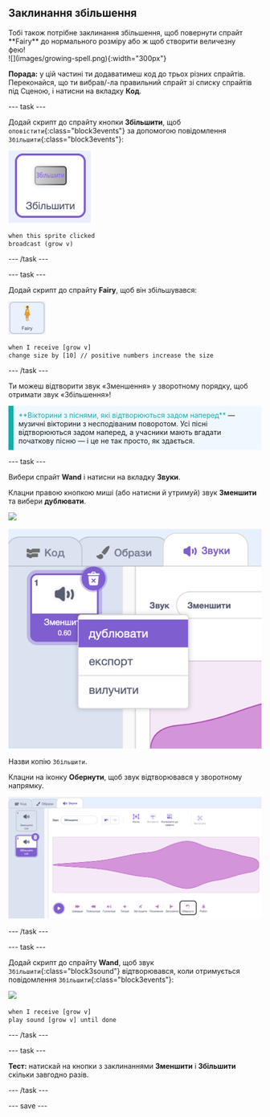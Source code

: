 ## Заклинання збільшення

<div style="display: flex; flex-wrap: wrap">
<div style="flex-basis: 200px; flex-grow: 1; margin-right: 15px;">
Тобі також потрібне заклинання збільшення, щоб повернути спрайт **Fairy** до нормального розміру або ж щоб створити величезну фею!
</div>
<div>
![](images/growing-spell.png){:width="300px"}
</div>
</div>

**Порада:** у цій частині ти додаватимеш код до трьох різних спрайтів. Переконайся, що ти вибрав/-ла правильний спрайт зі списку спрайтів під Сценою, і натисни на вкладку **Код**.

--- task ---

Додай скрипт до спрайту кнопки **Збільшити**, щоб `оповістити`{:class="block3events"} за допомогою повідомлення `Збільшити`{:class="block3events"}:

![](images/grow-icon.png)

```blocks3
when this sprite clicked
broadcast (grow v)
```

--- /task ---

--- task ---

Додай скрипт до спрайту **Fairy**, щоб він збільшувався:

![](images/fairy-icon.png)

```blocks3
when I receive [grow v]
change size by [10] // positive numbers increase the size
```

--- /task ---

Ти можеш відтворити звук «Зменшення» у зворотному порядку, щоб отримати звук «Збільшення»!

<p style="border-left: solid; border-width:10px; border-color: #0faeb0; background-color: aliceblue; padding: 10px;">
<span style="color: #0faeb0">**Вікторини з піснями, які відтворюються задом наперед**</span> — музичні вікторини з несподіваним поворотом. Усі пісні відтворюються задом наперед, а учасники мають вгадати початкову пісню — і це не так просто, як здається. 
</p>

--- task ---

Вибери спрайт **Wand** і натисни на вкладку **Звуки**.

Клацни правою кнопкою миші (або натисни й утримуй) звук **Зменшити** та вибери **дублювати**.

![](images/wand-icon.png)

![Звук «Зменшити» зі спливаючим меню, що показує дублювання.](images/duplicate-sound.png)

Назви копію `Збільшити`.

Клацни на іконку **Обернути**, щоб звук відтворювався у зворотному напрямку.

![Звук «Збільшити» із підсвіченою іконкою «Обернути».](images/reverse-sound.png)

--- /task ---

--- task ---

Додай скрипт до спрайту **Wand**, щоб звук `Збільшити`{:class="block3sound"} відтворювався, коли отримується повідомлення `Збільшити`{:class="block3events"}:

![](images/wand-icon.png)

```blocks3
when I receive [grow v]
play sound [grow v] until done
```

--- /task ---

--- task ---

**Тест:** натискай на кнопки з заклинаннями **Зменшити** і **Збільшити** скільки завгодно разів.

--- /task ---

--- save ---

